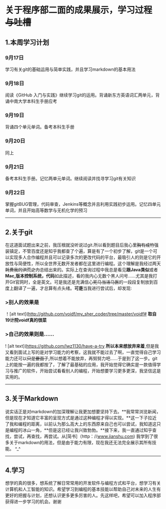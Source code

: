 # 关于程序部二面的成果展示，学习过程~~与吐槽~~
## 1.本周学习计划
### 9月17日
学习有关git的基础运用与简单实践，并且学习markdown的基本用法
### 9月18日
阅读《GitHub 入门与实践》继续学习git的运用。背诵新东方英语词汇两单元，背诵中南大学本科生手册应考
### 9月19日
背诵四个单元单词。备考本科生手册
### 9月20日
同上
### 9月21日        
备考本科生手册。记忆两单元单词。继续阅读并找寻学习git有关知识
### 9月22日
掌握gitBUG管理，代码审查，Jenkins等概念并且利用实践初步运用。记忆四单元单词，并且开始高等数学与无机化学的预习
***
## 2.关于git
在这道面试题出来之前，我压根就没听说过git.所以看到题目后我心里~~胸有成竹~~强装镇定，不管百度还是知乎我都查了个遍，算是有了一个初步了解，git是一个可以实现多人合作编程并且可以记录多次的更改代码的平台，最吸引人的则是它的开放性与简便性，所以全世界无数开发者都在这里进行编程。这个理解是我经过两天~~耗费我的洪荒之力~~总结出来的。实际上在查询过程中我总是看见**跟Java类似**或者**Mac,版本控制系统，代码**如此描述，看的我内心无数个黑人问号……尤其是我打开Git官网时，全是英文。可是我还是充满信心~~死马当活马医~~的一段段复制放到百度上翻译了一遍，才总算有点头绪。**可是**当我进行尝试后，却发现:
### >别人的效果是
！[alt text](http://github.com/voidf/my_sher_coder/tree/master/voidf#
**取自19计院voidf真的很菜**
### >自己的效果则是……
! [alt text](https://github.com/lwz1130/have-a-try
**所以本来想放弃来着**,但是我又看到面试上写的是对学习能力的考察，这我就不能过去了啊，一直觉得自己学习能力还可以~~只是要面子~~,所以想着不能放弃，再努努力吧……于是到了这一步。git上的能按一遍的我都按了，了解了最基础的应用，我开始觉得它确实是一款值得学习与推广的软件，开始尝试看看别人的编程，开始想要学习更多更深，我坚信这是实用的。
***
## 3.关于Markdown
说实话正是对markdown的加深理解让我更加想要坚持下去。**我常常浏览新闻，但是现在才知道它丰富的呈现方式是通过这种编程才得以实现。**这一下子拉近了我和编程的距离，以前认为那么高大上的东西原来自己也可以尝试，我知道这只是编程的冰山一角，**但是这已经让我兴致勃勃。**接下来，我一直通过知乎查找，尝试，再查找，再尝试。从[简书]（http：//www.jianshu.com) 我学到了很多关于markdown的用法，但是由于能力有限，现在我还无法完全展示其所有技能。
^_^
***
## 4.学习
想学的真的很多，想系统了解日常常用的开发软件与编程方式和平台，想学习有关计算机和人工智能的知识。希望学习到编程的基本技能以帮助自己对未来的人生有更好的把握与计划，还想认识更多更多厉害的人。先这样吧，希望可以加入程序部获得进一步学习的机会。谢谢
